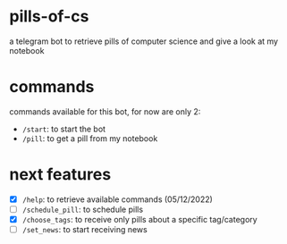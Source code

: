 # pills-of-cs

a telegram bot to retrieve pills of computer science and give a look at my notebook

# commands

commands available for this bot, for now are only 2:

- `/start`: to start the bot
- `/pill`: to get a pill from my notebook

# next features

- [x] `/help`: to retrieve available commands (05/12/2022)
- [ ] `/schedule_pill`: to schedule pills
- [x] `/choose_tags`: to receive only pills about a specific tag/category
- [ ] `/set_news`: to start receiving news
